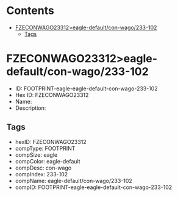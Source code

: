 



Contents
========

* [FZECONWAGO23312>eagle-default/con-wago/233-102](#fzeconwago23312eagle-defaultcon-wago233-102)
	* [Tags](#tags)

# FZECONWAGO23312>eagle-default/con-wago/233-102

- ID: FOOTPRINT-eagle-eagle-default-con-wago-233-102
- Hex ID: FZECONWAGO23312
- Name: 
- Description: 

## Tags

- hexID: FZECONWAGO23312
- oompType: FOOTPRINT
- oompSize: eagle
- oompColor: eagle-default
- oompDesc: con-wago
- oompIndex: 233-102
- oompName: eagle-default/con-wago/233-102
- oompID: FOOTPRINT-eagle-eagle-default-con-wago-233-102
